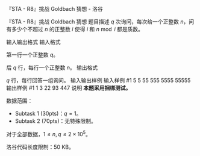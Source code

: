 



『STA - R8』挑战 Goldbach 猜想 - 洛谷














『STA - R8』挑战 Goldbach 猜想
题目描述
$q$ 次询问，每次给一个正整数 $n$，问有多少个不超过 $n$ 的正整数 $i$ 使得 $i$ 和 $n\bmod i$ 都是质数。


输入输出格式
输入格式

第一行一个正整数 $q$。

后 $q$ 行，每行一个正整数 $n$。
输出格式

$q$ 行，每行回答一组询问。
输入输出样例
输入样例 #1
5
5
55
555
5555
55555
输出样例 #1
1
3
22
93
447
说明
**本题采用捆绑测试。**

数据范围：

- Subtask 1 (30pts)：$q=1$。
- Subtask 2 (70pts)：无特殊限制。

对于全部数据，$1\le n,q\le2\times10^5$。

洛谷代码长度限制：50 KB。






